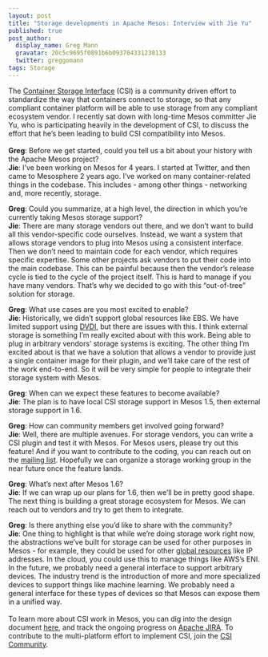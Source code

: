 ```yaml
---
layout: post
title: "Storage developments in Apache Mesos: Interview with Jie Yu"
published: true
post_author:
  display_name: Greg Mann
  gravatar: 20c5c9695f0891b6b093704331238133
  twitter: greggomann
tags: Storage
---
```


The [Container Storage Interface](https://github.com/container-storage-interface) (CSI) is a community driven effort to standardize the way that containers connect to storage, so that any compliant container platform will be able to use storage from any compliant ecosystem vendor. I recently sat down with long-time Mesos committer Jie Yu, who is participating heavily in the development of CSI, to discuss the effort that he’s been leading to build CSI compatibility into Mesos.
<br>
<br>
**Greg**: Before we get started, could you tell us a bit about your history with the Apache Mesos project?
<br>
**Jie**: I’ve been working on Mesos for 4 years. I started at Twitter, and then came to Mesosphere 2 years ago. I’ve worked on many container-related things in the codebase. This includes - among other things - networking and, more recently, storage.

**Greg**: Could you summarize, at a high level, the direction in which you’re currently taking Mesos storage support?
<br>
**Jie**: There are many storage vendors out there, and we don’t want to build all this vendor-specific code ourselves. Instead, we want a system that allows storage vendors to plug into Mesos using a consistent interface. Then we don’t need to maintain code for each vendor, which requires specific expertise.
Some other projects ask vendors to put their code into the main codebase. This can be painful because then the vendor’s release cycle is tied to the cycle of the project itself. This is hard to manage if you have many vendors. That’s why we decided to go with this “out-of-tree” solution for storage.

**Greg**: What use cases are you most excited to enable?
<br>
**Jie**: Historically, we didn’t support global resources like EBS. We have limited support using [DVDI](https://docs.docker.com/engine/extend/plugins_volume/), but there are issues with this. I think external storage is something I’m really excited about with this work. Being able to plug in arbitrary vendors’ storage systems is exciting.
The other thing I’m excited about is that we have a solution that allows a vendor to provide just a single container image for their plugin, and we’ll take care of the rest of the work end-to-end. So it will be very simple for people to integrate their storage system with Mesos.

**Greg**: When can we expect these features to become available?
<br>
**Jie**: The plan is to have local CSI storage support in Mesos 1.5, then external storage support in 1.6.

**Greg**: How can community members get involved going forward?
<br>
**Jie**: Well, there are multiple avenues. For storage vendors, you can write a CSI plugin and test it with Mesos. For Mesos users, please try out this feature! And if you want to contribute to the coding, you can reach out on the [mailing list](mailto:dev@apache.mesos.org). Hopefully we can organize a storage working group in the near future once the feature lands.

**Greg**: What’s next after Mesos 1.6?
<br>
**Jie**: If we can wrap up our plans for 1.6, then we’ll be in pretty good shape. The next thing is building a great storage ecosystem for Mesos. We can reach out to vendors and try to get them to integrate.

**Greg**: Is there anything else you’d like to share with the community?
<br>
**Jie**: One thing to highlight is that while we’re doing storage work right now, the abstractions we’ve built for storage can be used for other purposes in Mesos - for example, they could be used for other [global resources](https://issues.apache.org/jira/browse/MESOS-2728) like IP addresses. In the cloud, you could use this to manage things like AWS’s ENI.
In the future, we probably need a general interface to support arbitrary devices. The industry trend is the introduction of more and more specialized devices to support things like machine learning. We probably need a general interface for these types of devices so that Mesos can expose them in a unified way.
<br>
<br>
To learn more about CSI work in Mesos, you can dig into the design document [here](https://docs.google.com/document/d/125YWqg_5BB5OY9a6M7LZcby5RSqBwo2PZzpVLuxYXh4/edit?usp=sharing), and track the ongoing progress on [Apache JIRA](https://issues.apache.org/jira/browse/MESOS-7235). To contribute to the multi-platform effort to implement CSI, join the [CSI Community](https://github.com/container-storage-interface/community#community).
